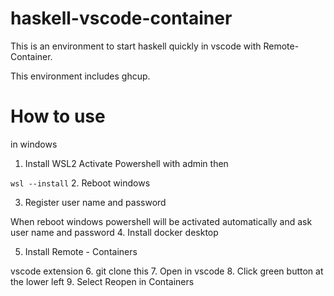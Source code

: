 # haskell-vscode-container
This is an environment to start haskell quickly in vscode with Remote-Container.

This environment includes ghcup.

# How to use
in windows
1. Install WSL2
Activate Powershell with admin then 

`wsl --install`
2. Reboot windows

3. Register user name and password

When reboot windows powershell will be activated automatically and ask user name and password
4. Install docker desktop

5. Install Remote - Containers

vscode extension
6. git clone this
7. Open in vscode
8. Click green button at the lower left
9. Select Reopen in Containers